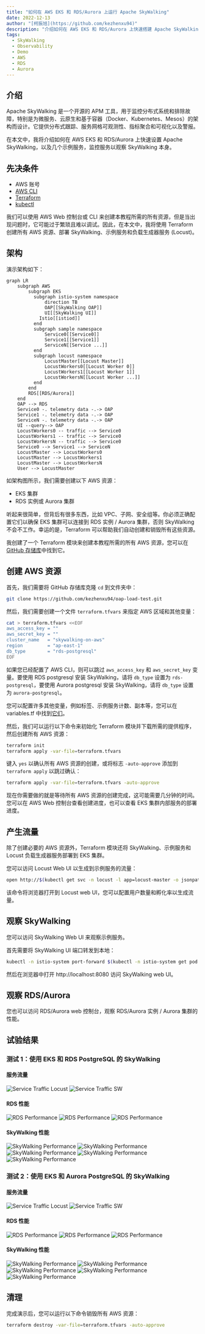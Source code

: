 ```yaml
---
title: "如何在 AWS EKS 和 RDS/Aurora 上运行 Apache SkyWalking"
date: 2022-12-13
author: "[柯振旭](https://github.com/kezhenxu94)"
description: "介绍如何在 AWS EKS 和 RDS/Aurora 上快速搭建 Apache SkyWalking。"
tags:
  - SkyWalking
  - Observability
  - Demo
  - AWS
  - RDS
  - Aurora
---
```


## 介绍

Apache SkyWalking 是一个开源的 APM 工具，用于监控分布式系统和排除故障，特别是为微服务、云原生和基于容器（Docker、Kubernetes、Mesos）的架构而设计。它提供分布式跟踪、服务网格可观测性、指标聚合和可视化以及警报。

在本文中，我将介绍如何在 AWS EKS 和 RDS/Aurora 上快速设置 Apache SkyWalking，以及几个示例服务，监控服务以观察 SkyWalking 本身。

## 先决条件

- AWS 账号
- [AWS CLI](https://docs.aws.amazon.com/cli/latest/userguide/install-cliv2.html)
- [Terraform](https://www.terraform.io/downloads.html)
- [kubectl](https://kubernetes.io/docs/tasks/tools/#kubectl)

我们可以使用 AWS Web 控制台或 CLI 来创建本教程所需的所有资源，但是当出现问题时，它可能过于繁琐且难以调试。因此，在本文中，我将使用 Terraform 创建所有 AWS 资源、部署 SkyWalking、示例服务和负载生成器服务 (Locust)。

## 架构

演示架构如下：

```mermaid
graph LR
    subgraph AWS
        subgraph EKS
          subgraph istio-system namespace
              direction TB
              OAP[[SkyWalking OAP]]
              UI[[SkyWalking UI]]
            Istio[[istiod]]
          end
          subgraph sample namespace
              Service0[[Service0]]
              Service1[[Service1]]
              ServiceN[[Service ...]]
          end
          subgraph locust namespace
              LocustMaster[[Locust Master]]
              LocustWorkers0[[Locust Worker 0]]
              LocustWorkers1[[Locust Worker 1]]
              LocustWorkersN[[Locust Worker ...]]
          end
        end
        RDS[[RDS/Aurora]]
    end
    OAP --> RDS
    Service0 -. telemetry data -.-> OAP
    Service1 -. telemetry data -.-> OAP
    ServiceN -. telemetry data -.-> OAP
    UI --query--> OAP
    LocustWorkers0 -- traffic --> Service0
    LocustWorkers1 -- traffic --> Service0
    LocustWorkersN -- traffic --> Service0
    Service0 --> Service1 --> ServiceN
    LocustMaster --> LocustWorkers0
    LocustMaster --> LocustWorkers1
    LocustMaster --> LocustWorkersN
    User --> LocustMaster
```

如架构图所示，我们需要创建以下 AWS 资源：

- EKS 集群
- RDS 实例或 Aurora 集群

听起来很简单，但背后有很多东西，比如 VPC、子网、安全组等。你必须正确配置它们以确保 EKS 集群可以连接到 RDS 实例 / Aurora 集群，否则 SkyWalking 不会不工作。幸运的是，Terraform 可以帮助我们自动创建和销毁所有这些资源。

我创建了一个 Terraform 模块来创建本教程所需的所有 AWS 资源，您可以在 [GitHub 存储库](https://github.com/kezhenxu94/oap-load-test/tree/main/aws)中找到它。

## 创建 AWS 资源

首先，我们需要将 GitHub 存储库克隆 `cd` 到文件夹中：

```bash
git clone https://github.com/kezhenxu94/oap-load-test.git
```

然后，我们需要创建一个文件 `terraform.tfvars` 来指定 AWS 区域和其他变量：

```bash
cat > terraform.tfvars <<EOF
aws_access_key = ""
aws_secret_key = ""
cluster_name   = "skywalking-on-aws"
region         = "ap-east-1"
db_type        = "rds-postgresql"
EOF
```

如果您已经配置了 AWS CLI，则可以跳过 `aws_access_key` 和 `aws_secret_key` 变量。要使用 RDS postgresql 安装 SkyWalking，请将 `db_type` 设置为 `rds-postgresql`，要使用 Aurora postgresql 安装 SkyWalking，请将 `db_type` 设置为 `aurora-postgresql`。

您可以配置许多其他变量，例如标签、示例服务计数、副本等，您可以在 variables.tf 中找到[它们](https://github.com/kezhenxu94/oap-load-test/blob/main/aws/variables.tf)。

然后，我们可以运行以下命令来初始化 Terraform 模块并下载所需的提供程序，然后创建所有 AWS 资源：

```bash
terraform init
terraform apply -var-file=terraform.tfvars
```

键入 `yes` 以确认所有 AWS 资源的创建，或将标志 `-auto-approve` 添加到 `terraform apply` 以跳过确认：

```bash
terraform apply -var-file=terraform.tfvars -auto-approve
```

现在你需要做的就是等待所有 AWS 资源的创建完成，这可能需要几分钟的时间。您可以在 AWS Web 控制台查看创建进度，也可以查看 EKS 集群内部服务的部署进度。

## 产生流量

除了创建必要的 AWS 资源外，Terraform 模块还将 SkyWalking、示例服务和 Locust 负载生成器服务部署到 EKS 集群。

您可以访问 Locust Web UI 以生成到示例服务的流量：

```bash
open http://$(kubectl get svc -n locust -l app=locust-master -o jsonpath='{.items[0].status.loadBalancer.ingress[0].hostname}'):8089
```

该命令将浏览器打开到 Locust web UI，您可以配置用户数量和孵化率以生成流量。

## 观察 SkyWalking

您可以访问 SkyWalking Web UI 来观察示例服务。

首先需要将 SkyWalking UI 端口转发到本地：

```bash
kubectl -n istio-system port-forward $(kubectl -n istio-system get pod -l app=skywalking -l component=ui -o name) 8080:8080
```

然后在浏览器中打开 http://localhost:8080 访问 SkyWalking web UI。

## 观察 RDS/Aurora

您也可以访问 RDS/Aurora web 控制台，观察 RDS/Aurora 实例 / Aurora 集群的性能。

## 试验结果

### 测试 1：使用 EKS 和 RDS PostgreSQL 的 SkyWalking

#### 服务流量

![Service Traffic Locust](./outputs/postgresql/test1-cpm-locust.png)
![Service Traffic SW](./outputs/postgresql/test1-cpm.png)

#### RDS 性能

![RDS Performance](./outputs/postgresql/test1-postgresql-1.png)
![RDS Performance](./outputs/postgresql/test1-postgresql-2.png)
![RDS Performance](./outputs/postgresql/test1-postgresql-3.png)

#### SkyWalking 性能

![SkyWalking Performance](./outputs/postgresql/test1-so11y-1.png)
![SkyWalking Performance](./outputs/postgresql/test1-so11y-2.png)
![SkyWalking Performance](./outputs/postgresql/test1-so11y-3.png)
![SkyWalking Performance](./outputs/postgresql/test1-so11y-4.png)
![SkyWalking Performance](./outputs/postgresql/test1-so11y-5.png)

### 测试 2：使用 EKS 和 Aurora PostgreSQL 的 SkyWalking

#### 服务流量

![Service Traffic Locust](./outputs/aurora/test1-cpm-locust.png)
![Service Traffic SW](./outputs/aurora/test1-cpm-skywalking.png)

#### RDS 性能

![RDS Performance](./outputs/aurora/test1-postgresql-1.png)
![RDS Performance](./outputs/aurora/test1-postgresql-2.png)
![RDS Performance](./outputs/aurora/test1-postgresql-3.png)

#### SkyWalking 性能

![SkyWalking Performance](./outputs/aurora/test1-so11y-1.png)
![SkyWalking Performance](./outputs/aurora/test1-so11y-2.png)
![SkyWalking Performance](./outputs/aurora/test1-so11y-3.png)
![SkyWalking Performance](./outputs/aurora/test1-so11y-4.png)
![SkyWalking Performance](./outputs/aurora/test1-so11y-5.png)

## 清理

完成演示后，您可以运行以下命令销毁所有 AWS 资源：

```bash
terraform destroy -var-file=terraform.tfvars -auto-approve
```

